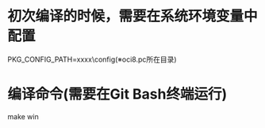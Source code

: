

# 初次编译的时候，需要在系统环境变量中配置
PKG_CONFIG_PATH=xxxx\config(※oci8.pc所在目录)

# 编译命令(需要在Git Bash终端运行)
make win